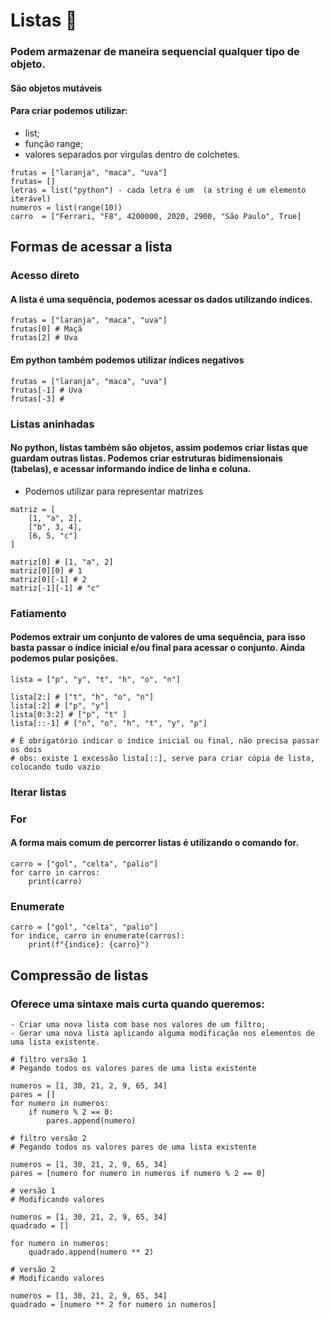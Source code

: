 # Listas 📖
### Podem armazenar de maneira sequencial qualquer tipo de objeto.
#### São objetos mutáveis
#### Para criar podemos utilizar:
  - list;
  - função range;
  - valores separados por virgulas dentro de colchetes.

```
frutas = ["laranja", "maca", "uva"]
frutas= []
letras = list("python") - cada letra é um  (a string é um elemento iterável)
numeros = list(range(10))
carro  = ["Ferrari, "F8", 4200000, 2020, 2900, "São Paulo", True]

```
## Formas de acessar a lista

### Acesso direto
#### A lista é uma sequência, podemos acessar os dados utilizando índices. 

```
frutas = ["laranja", "maca", "uva"]
frutas[0] # Maçã
frutas[2] # Uva

```
#### Em python também podemos utilizar índices negativos

```
frutas = ["laranja", "maca", "uva"]
frutas[-1] # Uva
frutas[-3] # 

```

### Listas aninhadas
#### No python, listas também são objetos, assim podemos criar listas que guardam outras listas. Podemos criar estruturas bidimensionais (tabelas), e acessar informando índice de linha e coluna.

 - Podemos utilizar para representar matrizes 

```
matriz = [
    [1, "a", 2],
    ["b", 3, 4],
    [6, 5, "c"]
]

matriz[0] # [1, "a", 2]
matriz[0][0] # 1
matriz[0][-1] # 2
matriz[-1][-1] # "c"

```

### Fatiamento
#### Podemos extrair um conjunto de valores de uma sequência, para isso basta passar o índice inicial e/ou final para acessar o conjunto. Ainda podemos pular posições.

```
lista = ["p", "y", "t", "h", "o", "n"]

lista[2:] # ["t", "h", "o", "n"]
lista[:2] # ["p", "y"]
lista[0:3:2] # ["p", "t" ]
lista[::-1] # ["n", "o", "h", "t", "y", "p"]

# É obrigatório indicar o índice inicial ou final, não precisa passar os dois
# obs: existe 1 excessão lista[::], serve para criar cópia de lista, colocando tudo vazio

```
### Iterar listas

### For
#### A forma mais comum de percorrer listas é utilizando o comando for.

```
carro = ["gol", "celta", "palio"]
for carro in carros:
    print(carro)

```
### Enumerate 

```
carro = ["gol", "celta", "palio"]
for indice, carro in enumerate(carros):
    print(f"{indice}: {carro}")

```

## Compressão de listas

### Oferece uma sintaxe mais curta quando queremos:
    - Criar uma nova lista com base nos valores de um filtro;
    - Gerar uma nova lista aplicando alguma modificação nos elementos de uma lista existente.

```
# filtro versão 1
# Pegando todos os valores pares de uma lista existente

numeros = [1, 30, 21, 2, 9, 65, 34]
pares = []
for numero in numeros:
    if numero % 2 == 0:
        pares.append(numero)

```

```
# filtro versão 2
# Pegando todos os valores pares de uma lista existente

numeros = [1, 30, 21, 2, 9, 65, 34]
pares = [numero for numero in numeros if numero % 2 == 0]

```

```
# versão 1
# Modificando valores

numeros = [1, 30, 21, 2, 9, 65, 34]
quadrado = []

for numero in numeros:
    quadrado.append(numero ** 2)

```

```
# versão 2
# Modificando valores

numeros = [1, 30, 21, 2, 9, 65, 34]
quadrado = [numero ** 2 for numero in numeros]


```








